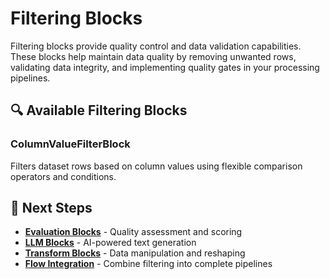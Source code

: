 # Filtering Blocks

Filtering blocks provide quality control and data validation capabilities. These blocks help maintain data quality by removing unwanted rows, validating data integrity, and implementing quality gates in your processing pipelines.

## 🔍 Available Filtering Blocks

### ColumnValueFilterBlock
Filters dataset rows based on column values using flexible comparison operators and conditions.


## 🚀 Next Steps

- **[Evaluation Blocks](evaluation-blocks.md)** - Quality assessment and scoring
- **[LLM Blocks](llm-blocks.md)** - AI-powered text generation
- **[Transform Blocks](transform-blocks.md)** - Data manipulation and reshaping
- **[Flow Integration](../flows/overview.md)** - Combine filtering into complete pipelines